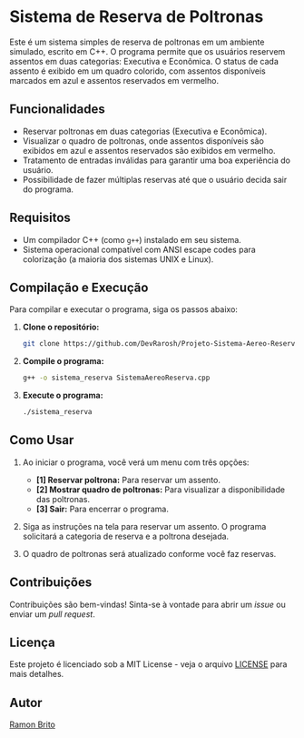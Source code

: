 # Sistema de Reserva de Poltronas

Este é um sistema simples de reserva de poltronas em um ambiente simulado, escrito em C++. O programa permite que os usuários reservem assentos em duas categorias: Executiva e Econômica. O status de cada assento é exibido em um quadro colorido, com assentos disponíveis marcados em azul e assentos reservados em vermelho.

## Funcionalidades

- Reservar poltronas em duas categorias (Executiva e Econômica).
- Visualizar o quadro de poltronas, onde assentos disponíveis são exibidos em azul e assentos reservados são exibidos em vermelho.
- Tratamento de entradas inválidas para garantir uma boa experiência do usuário.
- Possibilidade de fazer múltiplas reservas até que o usuário decida sair do programa.

## Requisitos

- Um compilador C++ (como `g++`) instalado em seu sistema.
- Sistema operacional compatível com ANSI escape codes para colorização (a maioria dos sistemas UNIX e Linux).

## Compilação e Execução

Para compilar e executar o programa, siga os passos abaixo:

1. **Clone o repositório:**
   ```bash
   git clone https://github.com/DevRarosh/Projeto-Sistema-Aereo-Reserva
   ```

2. **Compile o programa:**
   ```bash
   g++ -o sistema_reserva SistemaAereoReserva.cpp
   ```

3. **Execute o programa:**
   ```bash
   ./sistema_reserva
   ```

## Como Usar

1. Ao iniciar o programa, você verá um menu com três opções:
   - **[1] Reservar poltrona:** Para reservar um assento.
   - **[2] Mostrar quadro de poltronas:** Para visualizar a disponibilidade das poltronas.
   - **[3] Sair:** Para encerrar o programa.

2. Siga as instruções na tela para reservar um assento. O programa solicitará a categoria de reserva e a poltrona desejada.

3. O quadro de poltronas será atualizado conforme você faz reservas.

## Contribuições

Contribuições são bem-vindas! Sinta-se à vontade para abrir um *issue* ou enviar um *pull request*.

## Licença

Este projeto é licenciado sob a MIT License - veja o arquivo [LICENSE](LICENSE) para mais detalhes.

## Autor

[Ramon Brito](https://github.com/DevRarosh)
